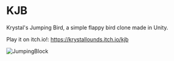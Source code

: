 # KJB
Krystal's Jumping Bird, a simple flappy bird clone made in Unity.

Play it on itch.io!: https://krystallounds.itch.io/kjb


![JumpingBlock](https://media3.giphy.com/media/8X8NvqulU1Nm1A1MUq/giphy.gif)